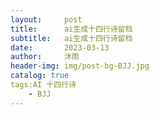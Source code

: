 ```yaml
---
layout:     post
title:      ai生成十四行诗留档
subtitle:   ai生成十四行诗留档
date:       2023-03-13
author:     沐雨
header-img: img/post-bg-BJJ.jpg
catalog: true
tags:AI 十四行诗
    - BJJ
---
```

